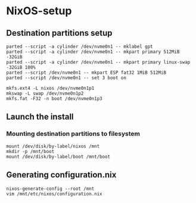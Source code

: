 # NixOS-setup
## Destination partitions setup

```{bash}
parted --script -a cylinder /dev/nvme0n1 -- mklabel gpt
parted --script -a cylinder /dev/nvme0n1 -- mkpart primary 512MiB -32GiB
parted --script -a cylinder /dev/nvme0n1 -- mkpart primary linux-swap -32GiB 100% 
parted --script /dev/nvme0n1 -- mkpart ESP fat32 1MiB 512MiB
parted --script /dev/nvme0n1 -- set 3 boot on

mkfs.ext4 -L nixos /dev/nvme0n1p1
mkswap -L swap /dev/nvme0n1p2
mkfs.fat -F32 -n boot /dev/nvme0n1p3
```

## Launch the install

### Mounting destination partitions to filesystem
```{bash}
mount /dev/disk/by-label/nixos /mnt
mkdir -p /mnt/boot
mount /dev/disk/by-label/boot /mnt/boot
```

## Generating configuration.nix
```{bash}
nixos-generate-config --root /mnt
vim /mnt/etc/nixos/configuration.nix
``` 
